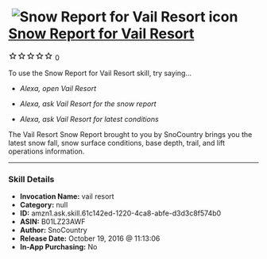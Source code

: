 # &nbsp;<img src="skill_icon" alt="Snow Report for Vail Resort icon" width="36"> [Snow Report for Vail Resort](http://alexa.amazon.com/#skills/amzn1.ask.skill.61c142ed-1220-4ca8-abfe-d3d3c8f574b0)
![0 stars](../../images/ic_star_border_black_18dp_1x.png)![0 stars](../../images/ic_star_border_black_18dp_1x.png)![0 stars](../../images/ic_star_border_black_18dp_1x.png)![0 stars](../../images/ic_star_border_black_18dp_1x.png)![0 stars](../../images/ic_star_border_black_18dp_1x.png) 0

To use the Snow Report for Vail Resort skill, try saying...

* *Alexa, open Vail Resort*

* *Alexa, ask Vail Resort for the snow report*

* *Alexa, ask Vail Resort for latest conditions*

The Vail Resort Snow Report brought to you by SnoCountry brings you the latest snow fall, snow surface conditions,  base depth, trail, and lift operations information.

***

### Skill Details

* **Invocation Name:** vail resort
* **Category:** null
* **ID:** amzn1.ask.skill.61c142ed-1220-4ca8-abfe-d3d3c8f574b0
* **ASIN:** B01LZ23AWF
* **Author:** SnoCountry
* **Release Date:** October 19, 2016 @ 11:13:06
* **In-App Purchasing:** No
